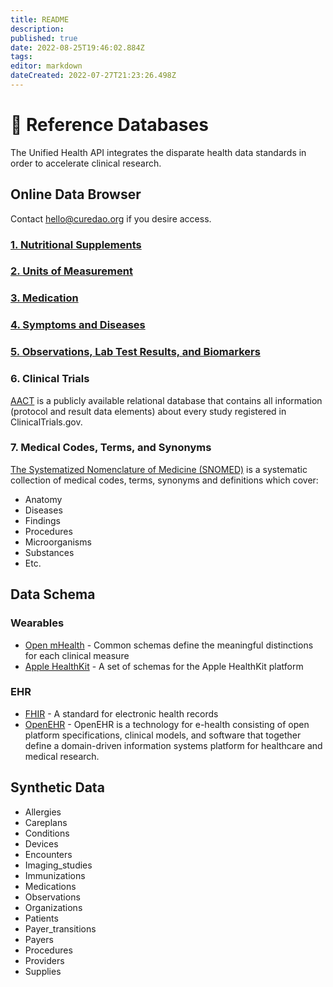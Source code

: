 ```yaml
---
title: README
description: 
published: true
date: 2022-08-25T19:46:02.884Z
tags: 
editor: markdown
dateCreated: 2022-07-27T21:23:26.498Z
---
```


# 📖 Reference Databases

The Unified Health API integrates the disparate health data standards in order to accelerate clinical research.

## Online Data Browser

Contact hello@curedao.org if you desire access.

### [1. Nutritional Supplements](supplement-databases.md)

### [2. Units of Measurement](units.md)

### [3. Medication](medication-databases.md)

### [4. Symptoms and Diseases](diseases.md)

### [5. Observations, Lab Test Results, and Biomarkers](biomarker-databases.md)

### 6. Clinical Trials

[AACT](https://aact.ctti-clinicaltrials.org) is a publicly available relational database that contains all information (protocol and result data elements) about every study registered in ClinicalTrials.gov.

### 7. Medical Codes, Terms, and Synonyms

[The Systematized Nomenclature of Medicine (SNOMED)](https://www.google.com/url?sa=t\&rct=j\&q=\&esrc=s\&source=web\&cd=\&cad=rja\&uact=8\&ved=2ahUKEwiP-bmSy8f0AhXxJzQIHZw1DyMQFnoECA4QAQ\&url=https%3A%2F%2Fen.wikipedia.org%2Fwiki%2FSystematized\_Nomenclature\_of\_Medicine\&usg=AOvVaw0OEA6yHcGONHJwDX9OrbKc) is a systematic collection of medical codes, terms, synonyms and definitions which cover:

* Anatomy
* Diseases
* Findings
* Procedures
* Microorganisms
* Substances
* Etc.

## Data Schema

### Wearables

* [Open mHealth](https://www.openmhealth.org/documentation/#/schema-docs/schema-library) - Common schemas define the meaningful distinctions for each clinical measure
* [Apple HealthKit](https://github.com/openmhealth/schemas/tree/develop/schema/granola) - A set of schemas for the Apple HealthKit platform

### EHR

* [FHIR](https://www.hl7.org/fhir/) - A standard for electronic health records
* [OpenEHR](https://www.openehr.org) - OpenEHR is a technology for e-health consisting of open platform specifications, clinical models, and software that together define a domain-driven information systems platform for healthcare and medical research.

## Synthetic Data

* Allergies
* Careplans
* Conditions
* Devices
* Encounters
* Imaging\_studies
* Immunizations
* Medications
* Observations
* Organizations
* Patients
* Payer\_transitions
* Payers
* Procedures
* Providers
* Supplies
